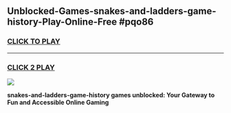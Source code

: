 
## Unblocked-Games-snakes-and-ladders-game-history-Play-Online-Free #pqo86
<h3>
<a href="https://us.freeplayer.one?title=snakes-and-ladders-game-history&ref=10M">CLICK TO PLAY</a></h3>
<hr>

<h3>
<a href="https://us.freeplayer.one?title=snakes-and-ladders-game-history&ref=10M">CLICK 2 PLAY</a>
  
</h3>

<a href="https://us.freeplayer.one?title=snakes-and-ladders-game-history&ref=10M"><img src="https://clearcache.store/games.png"></a>


**snakes-and-ladders-game-history games unblocked: Your Gateway to Fun and Accessible Online Gaming**
